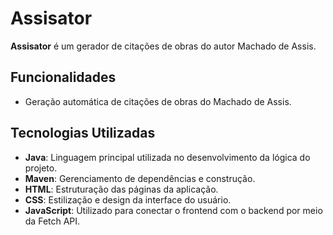 # Assisator

**Assisator** é um gerador de citações de obras do autor Machado de Assis.

## Funcionalidades

- Geração automática de citações de obras do Machado de Assis.

## Tecnologias Utilizadas

- **Java**: Linguagem principal utilizada no desenvolvimento da lógica do projeto.
- **Maven**: Gerenciamento de dependências e construção.
- **HTML**: Estruturação das páginas da aplicação.
- **CSS**: Estilização e design da interface do usuário.
- **JavaScript**: Utilizado para conectar o frontend com o backend por meio da Fetch API.
